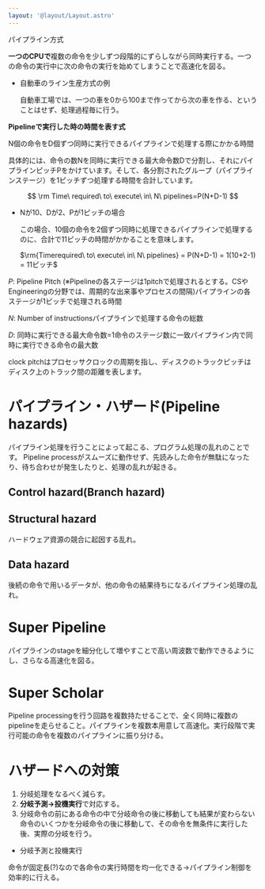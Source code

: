```yaml
---
layout: '@layout/Layout.astro'
---
```

パイプライン方式

**一つのCPUで**複数の命令を少しずつ段階的にずらしながら同時実行する。一つの命令の実行中に次の命令の実行を始めてしまうことで高速化を図る。

- 自動車のライン生産方式の例
    
    自動車工場では、一つの車を0から100まで作ってから次の車を作る、ということはせず、処理過程毎に行う。
    

**Pipelineで実行した時の時間を表す式**

N個の命令をD個ずつ同時に実行できるパイプラインで処理する際にかかる時間

具体的には、命令の数Nを同時に実行できる最大命令数Dで分割し、それにパイプラインピッチPをかけています。そして、各分割されたグループ（パイプラインステージ）を1ピッチずつ処理する時間を合計しています。

$$
\rm Time\ required\ to\ execute\ in\ N\ pipelines=P(N+D-1)
$$

- Nが10、Dが2、Pが1ピッチの場合
    
    この場合、10個の命令を2個ずつ同時に処理できるパイプラインで処理するのに、合計で11ピッチの時間がかかることを意味します。
    
    $\rm{Timerequired\ to\ execute\ in\ N\ pipelines} = P(N+D-1) = 1(10+2-1) = 11ピッチ$
    

$P:$ Pipeline Pitch (※Pipelineの各ステージは1pitchで処理されるとする。CSやEngineeringの分野では、周期的な出来事やプロセスの間隔)パイプラインの各ステージが1ピッチで処理される時間

$N:$ Number of instructionsパイプラインで処理する命令の総数

$D:$ 同時に実行できる最大命令数=1命令のステージ数に一致パイプライン内で同時に実行できる命令の最大数

clock pitchはプロセッサクロックの周期を指し、ディスクのトラックピッチはディスク上のトラック間の距離を表します。

# パイプライン・ハザード(Pipeline hazards)
パイプライン処理を行うことによって起こる、プログラム処理の乱れのことです。
Pipeline processがスムーズに動作せず、先読みした命令が無駄になったり、待ち合わせが発生したりと、処理の乱れが起きる。
## Control hazard(Branch hazard)

## Structural hazard
ハードウェア資源の競合に起因する乱れ。

## Data hazard
後続の命令で用いるデータが、他の命令の結果待ちになるパイプライン処理の乱れ。

<h1 id="SuperPipeline">Super Pipeline</h1>

パイプラインのstageを細分化して増やすことで高い周波数で動作できるようにし、さらなる高速化を図る。

<h1 id="SuperScholar">Super Scholar</h1>

Pipeline processingを行う回路を複数持たせることで、全く同時に複数のpipelineを走らせること。パイプラインを複数本用意して高速化。実行段階で実行可能の命令を複数のパイプラインに振り分ける。

# ハザードへの対策
1. 分岐処理をなるべく減らす。
2. **分岐予測→投機実行**で対応する。
3. 分岐命令の前にある命令の中で分岐命令の後に移動しても結果が変わらない命令のいくつかを分岐命令の後に移動して、その命令を無条件に実行した後、実際の分岐を行う。

- 分岐予測と投機実行

命令が固定長(?)なので各命令の実行時間を均一化できる→パイプライン制御を効率的に行える。